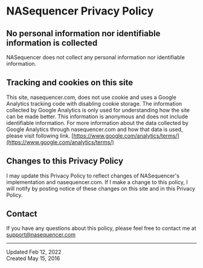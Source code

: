 NASequencer Privacy Policy
==========================

No personal information nor identifiable information is collected
-----------------------------------------------------------------
NASequencer does not collect any personal information nor identifiable information.

Tracking and cookies on this site
---------------------------------
This site, nasequencer.com, does not use cookie and uses a Google Analytics tracking code with disabling cookie storage.
The information collected by Google Analytics is only used for understanding how the site can be made better.
This information is anonymous and does not include identifiable information.
For more information about the data collected by Google Analytics through nasequencer.com and how that data is used, please visit following link.
[https://www.google.com/analytics/terms/](https://www.google.com/analytics/terms/)

Changes to this Privacy Policy
------------------------------
I may update this Privacy Policy to reflect changes of NASequencer's implementation and nasequencer.com.
If I make a change to this policy, I will notify by posting notice of these changes on this site and in this Privacy Policy.

Contact
-------
If you have any questions about this policy, please feel free to contact me at [support@nasequencer.com](mailto:support@nasequencer.com)

---
Updated Feb 12, 2022  
Created May 15, 2016
